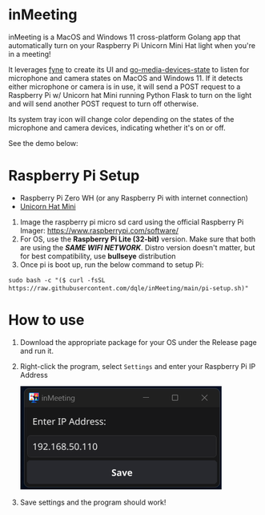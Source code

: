 # inMeeting
inMeeting is a MacOS and Windows 11 cross-platform Golang app that automatically turn on your Raspberry Pi Unicorn Mini Hat light when you're in a meeting! 

It leverages [fyne](https://fyne.io/) to create its UI and [go-media-devices-state](https://github.com/dqle/go-media-devices-state) to listen for microphone and camera states on MacOS and Windows 11. If it detects either microphone or camera is in use, it will send a POST request to a Raspberry Pi w/ Unicorn hat Mini running Python Flask to turn on the light and will send another POST request to turn off otherwise. 

Its system tray icon will change color depending on the states of the microphone and camera devices, indicating whether it's on or off.

See the demo below:

# Raspberry Pi Setup

- Raspberry Pi Zero WH (or any Raspberry Pi with internet connection)
- [Unicorn Hat Mini](https://www.pishop.us/product/unicorn-hat-mini/)

1. Image the raspberry pi micro sd card using the official Raspberry Pi Imager: https://www.raspberrypi.com/software/
2. For OS, use the **Raspberry Pi Lite (32-bit)** version. Make sure that both are using the **_SAME WIFI NETWORK_**. Distro version doesn't matter, but for best compatibility, use **bullseye** distribution
3. Once pi is boot up, run the below command to setup Pi:
```
sudo bash -c "($ curl -fsSL https://raw.githubusercontent.com/dqle/inMeeting/main/pi-setup.sh)"
```

# How to use

1. Download the appropriate package for your OS under the Release page and run it.
2. Right-click the program, select `Settings` and enter your Raspberry Pi IP Address

    ![settings](./repo_images/settings.png)
3. Save settings and the program should work!